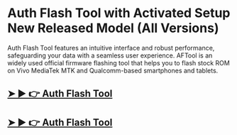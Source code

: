 # Auth Flash Tool with Activated Setup New Released Model (All Versions)



Auth Flash Tool features an intuitive interface and robust performance, safeguarding your data with a seamless user experience. AFTool is an widely used official firmware flashing tool that helps you to flash stock ROM on Vivo MediaTek MTK and Qualcomm-based smartphones and tablets.


## [➤ ► 👉 Auth Flash Tool](http://alipc.pro/dl)


## [➤ ► 👉 Auth Flash Tool](http://alipc.pro/dl)
